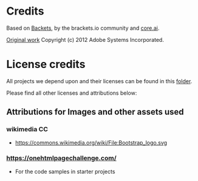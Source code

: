 # Credits
Based on [Backets](https://brackets.io/), by the brackets.io community and [core.ai](https://core.ai/).

[Original work](https://github.com/adobe/brackets/) Copyright (c) 2012 Adobe Systems Incorporated.
# License credits 
All projects we depend upon and their licenses can be found in this [folder](https://github.com/phcode-dev/phoenix/tree/main/src/thirdparty/licences).

Please find all other licenses and attributions below:

## Attributions for Images and other assets used

### wikimedia CC
* https://commons.wikimedia.org/wiki/File:Bootstrap_logo.svg

### https://onehtmlpagechallenge.com/
* For the code samples in starter projects
